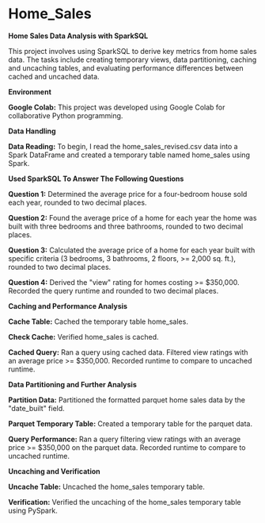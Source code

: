 # __Home_Sales__

__Home Sales Data Analysis with SparkSQL__

This project involves using SparkSQL to derive key metrics from home sales data. The tasks include creating temporary views, data partitioning, caching and uncaching tables, and evaluating performance differences between cached and uncached data.

__Environment__

__Google Colab:__ This project was developed using Google Colab for collaborative Python programming.

__Data Handling__

__Data Reading:__ To begin, I read the home_sales_revised.csv data into a Spark DataFrame and created a temporary table named home_sales using Spark.

__Used SparkSQL To Answer The Following Questions__

__Question 1:__ Determined the average price for a four-bedroom house sold each year, rounded to two decimal places.

__Question 2:__ Found the average price of a home for each year the home was built with three bedrooms and three bathrooms, rounded to two decimal places.

__Question 3:__ Calculated the average price of a home for each year built with specific criteria (3 bedrooms, 3 bathrooms, 2 floors, >= 2,000 sq. ft.), rounded to two decimal places.

__Question 4:__ Derived the "view" rating for homes costing >= $350,000. Recorded the query runtime and rounded to two decimal places.

__Caching and Performance Analysis__

__Cache Table:__ Cached the temporary table home_sales.

__Check Cache:__ Verified home_sales is cached.

__Cached Query:__ Ran a query using cached data. Filtered view ratings with an average price >= $350,000. Recorded runtime to compare to  uncached runtime.

__Data Partitioning and Further Analysis__

__Partition Data:__ Partitioned the formatted parquet home sales data by the "date_built" field.

__Parquet Temporary Table:__ Created a temporary table for the parquet data.

__Query Performance:__ Ran a query filtering view ratings with an average price >= $350,000 on the parquet data. Recorded runtime to compare to uncached runtime.

__Uncaching and Verification__

__Uncache Table:__ Uncached the home_sales temporary table.

__Verification:__ Verified the uncaching of the home_sales temporary table using PySpark.
